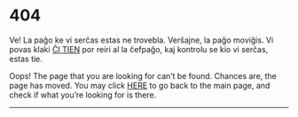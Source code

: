 404
===

Ve! La paĝo ke vi serĉas estas ne trovebla. Verŝajne, la paĝo moviĝis. Vi povas klaki [ĈI TIEN](/eo/)
por reiri al la ĉefpaĝo, kaj kontrolu se kio vi serĉas, estas tie.

Oops! The page that you are looking for can’t be found. Chances are, the page has moved. You may
click [HERE](/en/) to go back to the main page, and check if what you’re looking for is there.

***
